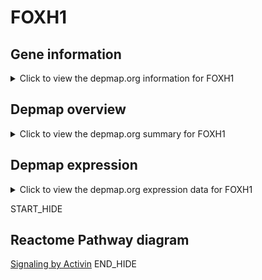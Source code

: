 <h1>FOXH1</h1>

<h2>Gene information</h2>
<details>
  <summary>Click to view the depmap.org information for FOXH1</summary>
  <iframe src="https://depmap.org/portal/gene/FOXH1?tab=about" style="border:none;width:100%;height:800px"></iframe>
</details>

<h2>Depmap overview</h2>
<details>
  <summary>Click to view the depmap.org summary for FOXH1</summary>
  <iframe src="https://depmap.org/portal/gene/FOXH1?tab=overview" style="border:none;width:100%;height:800px"></iframe>
</details>

<h2>Depmap expression</h2>
<details>
  <summary>Click to view the depmap.org expression data for FOXH1</summary>
  <iframe src="https://depmap.org/portal/gene/FOXH1?tab=characterization" style="border:none;width:100%;height:800px"></iframe>
</details>


START_HIDE
<h2>Reactome Pathway diagram</h2>
<a href="https://reactome.org/PathwayBrowser/#/R-HSA-1502540">Signaling by Activin</a>
END_HIDE


